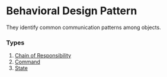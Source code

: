 ﻿# Behavioral Design Pattern

They identify common communication patterns among objects.

### Types

1. [Chain of Responsibility](ChainOfResponsibility)
2. [Command](Command)
3. [State](State)